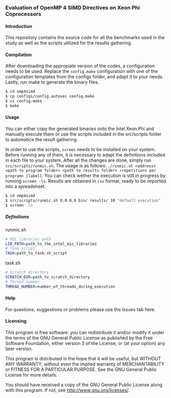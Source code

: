 ### Evaluation of OpenMP 4 SIMD Directives on Xeon Phi Coprocessors

#### Introduction

This repository contains the source code for all the benchmarks used in the study as well as the scripts utilized for the results gathering.

#### Compilation

After downloading the appropiate version of the codes, a configuration needs to be used. Replace the `config.make` configuration with one of the configuration templates from the configs folder, and adapt it to your needs. Lastly, run make to generate the binary files.

```bash
$ cd omp4simd
$ cp configs/config.autovec config.make
$ vi config.make
$ make
```

#### Usage

You can either copy the generated  binaries onto the Intel Xeon Phi and manually execute them or use the scripts included in the src/scripts folder to automatice the result gathering.

In order to use the scripts, `screen` needs to be installed on your system. Before running any of them, it is necessary to adapt the definitions included in each file to your system. After all the changes are done, simply run `src/scripts/runmic.sh`. The usage is as follows: `./runmic.sh <address> <path to program folder> <path to results folder> <repetitions per program> [label]`. You can check wether the execution is still in progress by running `screen -ls`. Results are obtained in `csv` format, ready to be imported into a spreadsheet.

```bash
$ cd omp4simd
$ src/scripts/runmic.sh 0.0.0.0 bin/ results/ 10 "default execution"
$ screen -ls
```

##### Definitions

runmic.sh
```bash
# MIC libraries path
LIB_PATH=path_to_the_intel_mic_libraries
# Task script
TASK=path_to_task.sh_script
```

task.sh
```bash
# Scratch directory
SCRATCH_DIR=path_to_scratch_directory
# Thread number
THREAD_NUMBER=number_of_threads_during_execution
```

#### Help

For questions, suggestions or problems please use the Issues tab here.

#### Licensing

This program is free software: you can redistribute it and/or modify it under the terms of the GNU General Public License as published by the Free Software Foundation, either version 3 of the License, or (at your option) any later version.

This program is distributed in the hope that it will be useful, but WITHOUT ANY WARRANTY; without even the implied warranty of MERCHANTABILITY or FITNESS FOR A PARTICULAR PURPOSE.  See the GNU General Public License for more details.

You should have received a copy of the GNU General Public License along with this program. If not, see <http://www.gnu.org/licenses/>.